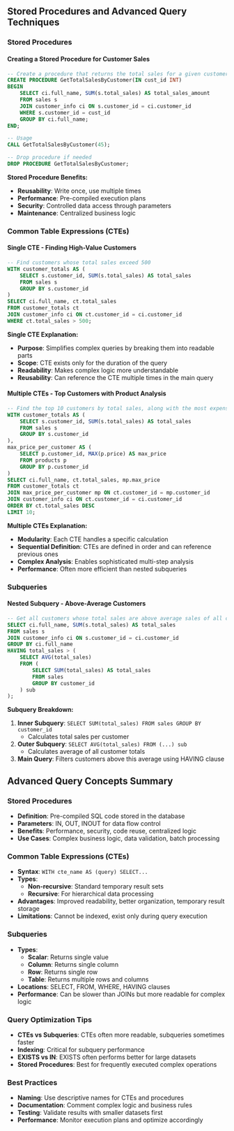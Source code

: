 ## Stored Procedures and Advanced Query Techniques

### Stored Procedures

#### Creating a Stored Procedure for Customer Sales
```sql
-- Create a procedure that returns the total sales for a given customer_id
CREATE PROCEDURE GetTotalSalesByCustomer(IN cust_id INT)
BEGIN
    SELECT ci.full_name, SUM(s.total_sales) AS total_sales_amount
    FROM sales s
    JOIN customer_info ci ON s.customer_id = ci.customer_id
    WHERE s.customer_id = cust_id
    GROUP BY ci.full_name;
END;

-- Usage
CALL GetTotalSalesByCustomer(45);

-- Drop procedure if needed
DROP PROCEDURE GetTotalSalesByCustomer;
```

**Stored Procedure Benefits:**
- **Reusability**: Write once, use multiple times
- **Performance**: Pre-compiled execution plans
- **Security**: Controlled data access through parameters
- **Maintenance**: Centralized business logic

### Common Table Expressions (CTEs)

#### Single CTE - Finding High-Value Customers
```sql
-- Find customers whose total sales exceed 500
WITH customer_totals AS (
    SELECT s.customer_id, SUM(s.total_sales) AS total_sales
    FROM sales s
    GROUP BY s.customer_id 
)
SELECT ci.full_name, ct.total_sales
FROM customer_totals ct
JOIN customer_info ci ON ct.customer_id = ci.customer_id 
WHERE ct.total_sales > 500;
```

**Single CTE Explanation:**
- **Purpose**: Simplifies complex queries by breaking them into readable parts
- **Scope**: CTE exists only for the duration of the query
- **Readability**: Makes complex logic more understandable
- **Reusability**: Can reference the CTE multiple times in the main query

#### Multiple CTEs - Top Customers with Product Analysis
```sql
-- Find the top 10 customers by total sales, along with the most expensive product they purchased
WITH customer_totals AS (
    SELECT s.customer_id, SUM(s.total_sales) AS total_sales
    FROM sales s 
    GROUP BY s.customer_id 
),
max_price_per_customer AS (
    SELECT p.customer_id, MAX(p.price) AS max_price
    FROM products p 
    GROUP BY p.customer_id 
)
SELECT ci.full_name, ct.total_sales, mp.max_price
FROM customer_totals ct
JOIN max_price_per_customer mp ON ct.customer_id = mp.customer_id 
JOIN customer_info ci ON ct.customer_id = ci.customer_id 
ORDER BY ct.total_sales DESC
LIMIT 10;
```

**Multiple CTEs Explanation:**
- **Modularity**: Each CTE handles a specific calculation
- **Sequential Definition**: CTEs are defined in order and can reference previous ones
- **Complex Analysis**: Enables sophisticated multi-step analysis
- **Performance**: Often more efficient than nested subqueries

### Subqueries

#### Nested Subquery - Above-Average Customers
```sql
-- Get all customers whose total sales are above average sales of all customers
SELECT ci.full_name, SUM(s.total_sales) AS total_sales
FROM sales s
JOIN customer_info ci ON s.customer_id = ci.customer_id 
GROUP BY ci.full_name 
HAVING total_sales > (
    SELECT AVG(total_sales)
    FROM (
        SELECT SUM(total_sales) AS total_sales
        FROM sales 
        GROUP BY customer_id 
    ) sub
);
```

**Subquery Breakdown:**
1. **Inner Subquery**: `SELECT SUM(total_sales) FROM sales GROUP BY customer_id`
   - Calculates total sales per customer
2. **Outer Subquery**: `SELECT AVG(total_sales) FROM (...) sub`
   - Calculates average of all customer totals
3. **Main Query**: Filters customers above this average using HAVING clause

## Advanced Query Concepts Summary

### Stored Procedures
- **Definition**: Pre-compiled SQL code stored in the database
- **Parameters**: IN, OUT, INOUT for data flow control
- **Benefits**: Performance, security, code reuse, centralized logic
- **Use Cases**: Complex business logic, data validation, batch processing

### Common Table Expressions (CTEs)
- **Syntax**: `WITH cte_name AS (query) SELECT...`
- **Types**: 
  - **Non-recursive**: Standard temporary result sets
  - **Recursive**: For hierarchical data processing
- **Advantages**: Improved readability, better organization, temporary result storage
- **Limitations**: Cannot be indexed, exist only during query execution

### Subqueries
- **Types**:
  - **Scalar**: Returns single value
  - **Column**: Returns single column
  - **Row**: Returns single row
  - **Table**: Returns multiple rows and columns
- **Locations**: SELECT, FROM, WHERE, HAVING clauses
- **Performance**: Can be slower than JOINs but more readable for complex logic

### Query Optimization Tips
- **CTEs vs Subqueries**: CTEs often more readable, subqueries sometimes faster
- **Indexing**: Critical for subquery performance
- **EXISTS vs IN**: EXISTS often performs better for large datasets
- **Stored Procedures**: Best for frequently executed complex operations

### Best Practices
- **Naming**: Use descriptive names for CTEs and procedures
- **Documentation**: Comment complex logic and business rules
- **Testing**: Validate results with smaller datasets first
- **Performance**: Monitor execution plans and optimize accordingly
